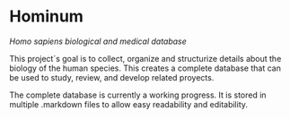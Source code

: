 # Hominum
*Homo sapiens biological and medical database*


This project´s goal is to collect, organize and structurize details about the biology of the human species. This creates a complete database that can be used to study, review, and develop related proyects.

The complete database is currently a working progress. It is stored in multiple .markdown files to allow easy readability and editability.
